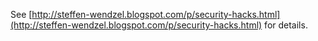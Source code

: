 See [http://steffen-wendzel.blogspot.com/p/security-hacks.html](http://steffen-wendzel.blogspot.com/p/security-hacks.html) for details.
